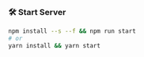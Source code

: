 ### 🛠 Start Server

```bash
npm install --s --f && npm run start
# or
yarn install && yarn start
```

